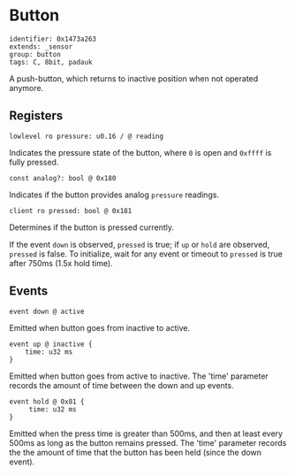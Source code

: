 # Button

    identifier: 0x1473a263
    extends: _sensor
    group: button
    tags: C, 8bit, padauk

A push-button, which returns to inactive position when not operated anymore.

## Registers

    lowlevel ro pressure: u0.16 / @ reading

Indicates the pressure state of the button, where ``0`` is open and ``0xffff`` is fully pressed.

    const analog?: bool @ 0x180

Indicates if the button provides analog ``pressure`` readings.

    client ro pressed: bool @ 0x181

Determines if the button is pressed currently.

If the event ``down`` is observed, ``pressed`` is true; if ``up`` or ``hold`` are observed, ``pressed`` is false.
To initialize, wait for any event or timeout to ``pressed`` is true after 750ms (1.5x hold time).

## Events

    event down @ active

Emitted when button goes from inactive to active.

    event up @ inactive { 
        time: u32 ms 
    } 

Emitted when button goes from active to inactive. The 'time' parameter 
records the amount of time between the down and up events.

    event hold @ 0x81 {
         time: u32 ms
    }

Emitted when the press time is greater than 500ms, and then at least every 500ms 
as long as the button remains pressed. The 'time' parameter records the the amount of time
that the button has been held (since the down event).

